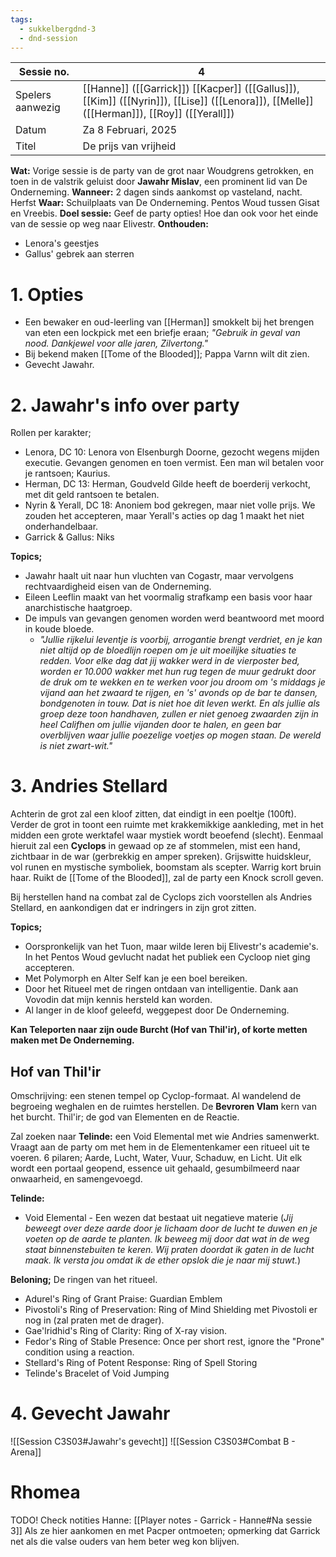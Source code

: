 ```yaml
---
tags:
  - sukkelbergdnd-3
  - dnd-session
---
```


| Sessie no.       | 4                                                                                                                                          |
| ---------------- | ------------------------------------------------------------------------------------------------------------------------------------------ |
| Spelers aanwezig | [[Hanne]] ([[Garrick]]) [[Kacper]] ([[Gallus]]), [[Kim]] ([[Nyrin]]), [[Lise]] ([[Lenora]]), [[Melle]] ([[Herman]]),  [[Roy]] ([[Yerall]]) |
| Datum            | Za 8 Februari, 2025                                                                                                                        |
| Titel            | De prijs van vrijheid                                                                                                                      |
**Wat:** Vorige sessie is de party van de grot naar Woudgrens getrokken, en toen in de valstrik geluist door **Jawahr Mislav**, een prominent lid van De Onderneming.
**Wanneer:** 2 dagen sinds aankomst op vasteland, nacht. Herfst
**Waar:** Schuilplaats van De Onderneming. Pentos Woud tussen Gisat en Vreebis.
**Doel sessie:** Geef de party opties! Hoe dan ook voor het einde van de sessie op weg naar Elivestr.
**Onthouden:** 
- Lenora's geestjes
- Gallus' gebrek aan sterren
# 1. Opties
- Een bewaker en oud-leerling van [[Herman]] smokkelt bij het brengen van eten een lockpick met een briefje eraan; *"Gebruik in geval van nood. Dankjewel voor alle jaren, Zilvertong."*
- Bij bekend maken [[Tome of the Blooded]]; Pappa Varnn wilt dit zien.
- Gevecht Jawahr.
# 2. Jawahr's info over party
Rollen per karakter;
- Lenora, DC 10: Lenora von Elsenburgh Doorne, gezocht wegens mijden executie. Gevangen genomen en toen vermist. Een man wil betalen voor je rantsoen; Kaurius.
- Herman, DC 13: Herman, Goudveld Gilde heeft de boerderij verkocht, met dit geld rantsoen te betalen.
- Nyrin & Yerall, DC 18: Anoniem bod gekregen, maar niet volle prijs. We zouden het accepteren, maar Yerall's acties op dag 1 maakt het niet onderhandelbaar.
- Garrick & Gallus: Niks

**Topics;**
- Jawahr haalt uit naar hun vluchten van Cogastr, maar vervolgens rechtvaardigheid eisen van de Onderneming.
- Eileen Leeflin maakt van het voormalig strafkamp een basis voor haar anarchistische haatgroep.
- De impuls van gevangen genomen worden werd beantwoord met moord in koude bloede.
	- *"Jullie rijkelui leventje is voorbij, arrogantie brengt verdriet, en je kan niet altijd op de bloedlijn roepen om je uit moeilijke situaties te redden. Voor elke dag dat jij wakker werd in de vierposter bed, worden er 10.000 wakker met hun rug tegen de muur gedrukt door de druk om te wekken en te werken voor jou droom om 's middags je vijand aan het zwaard te rijgen, en 's' avonds op de bar te dansen, bondgenoten in touw. Dat is niet hoe dit leven werkt. En als jullie als groep deze toon handhaven, zullen er niet genoeg zwaarden zijn in heel Califhen om jullie vijanden door te halen, en geen bar overblijven waar jullie poezelige voetjes op mogen staan. De wereld is niet zwart-wit."*
# 3. Andries Stellard 
Achterin de grot zal een kloof zitten, dat eindigt in een poeltje (100ft). Verder de grot in toont een ruimte met krakkemikkige aankleding, met in het midden een grote werktafel waar mystiek wordt beoefend (slecht). 
Eenmaal hieruit zal een **Cyclops** in gewaad op ze af stommelen, mist een hand, zichtbaar in de war (gerbrekkig en amper spreken). Grijswitte huidskleur, vol runen en mystische symboliek, boomstam als scepter. Warrig kort bruin haar.
Ruikt de [[Tome of the Blooded]], zal de party een Knock scroll geven.

Bij herstellen hand na combat zal de Cyclops zich voorstellen als Andries Stellard, en aankondigen dat er indringers in zijn grot zitten.

**Topics;**
- Oorspronkelijk van het Tuon, maar wilde leren bij Elivestr's academie's. In het Pentos Woud gevlucht nadat het publiek een Cycloop niet ging accepteren. 
- Met Polymorph en Alter Self kan je een boel bereiken.
- Door het Ritueel met de ringen ontdaan van intelligentie. Dank aan Vovodin dat mijn kennis hersteld kan worden.
- Al langer in de kloof geleefd, weggepest door De Onderneming.

**Kan Teleporten naar zijn oude Burcht (Hof van Thil'ir), of korte metten maken met De Onderneming.**

## Hof van Thil'ir
Omschrijving: een stenen tempel op Cyclop-formaat. Al wandelend de begroeing weghalen en de ruimtes herstellen. De **Bevroren Vlam** kern van het burcht.
Thil'ir; de god van Elementen en de Reactie.

Zal zoeken naar **Telinde:** een Void Elemental met wie Andries samenwerkt. Vraagt aan de party om met hem in de Elementenkamer een ritueel uit te voeren.
6 pilaren; Aarde, Lucht, Water, Vuur, Schaduw, en Licht. Uit elk wordt een portaal geopend, essence uit gehaald, gesumbilmeerd naar onwaarheid, en samengevoegd.

**Telinde:**
- Void Elemental - Een wezen dat bestaat uit negatieve materie (*Jij beweegt over deze aarde door je lichaam door de lucht te duwen en je voeten op de aarde te planten. Ik beweeg mij door dat wat in de weg staat binnenstebuiten te keren. Wij praten doordat ik gaten in de lucht maak. Ik versta jou omdat ik de ether opslok die je naar mij stuwt.*)

**Beloning;** De ringen van het ritueel. 
- Adurel's Ring of Grant Praise: Guardian Emblem
- Pivostoli's Ring of Preservation: Ring of Mind Shielding met Pivostoli er nog in (zal praten met de drager).
- Gae'lridhid's Ring of Clarity: Ring of X-ray vision.
- Fedor's Ring of Stable Presence: Once per short rest, ignore the "Prone" condition using a reaction. 
- Stellard's Ring of Potent Response: Ring of Spell Storing 
- Telinde's Bracelet of Void Jumping
# 4. Gevecht Jawahr
![[Session C3S03#Jawahr's gevecht]]
![[Session C3S03#Combat B - Arena]]
# Rhomea
TODO! Check notities Hanne: [[Player notes - Garrick - Hanne#Na sessie 3]] 
Als ze hier aankomen en met Pacper ontmoeten; opmerking dat Garrick net als die valse ouders van hem beter weg kon blijven.